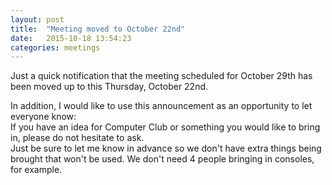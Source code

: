```yaml
---
layout: post
title:  "Meeting moved to October 22nd"
date:   2015-10-18 13:54:23
categories: meetings
---
```

Just a quick notification that the meeting scheduled for October 29th has been moved up to this Thursday, October 22nd.

In addition, I would like to use this announcement as an opportunity to let everyone know:  
If you have an idea for Computer Club or something you would like to bring in, please do not hesitate to ask.  
Just be sure to let me know in advance so we don't have extra things being brought that won't be used.  We don't need 4 people bringing in consoles, for example.
